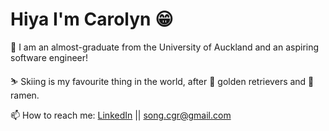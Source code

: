 # Hiya I'm Carolyn 😁 

🌱 I am an almost-graduate from the University of Auckland and an aspiring software engineer!

⛷️ Skiing is my favourite thing in the world, after 🐾 golden retrievers and 🍜 ramen. 

📫 How to reach me: [LinkedIn](https://www.linkedin.com/in/carolyn-song-a3a956139/) || song.cgr@gmail.com
 
